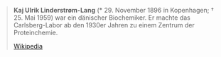 > **Kaj Ulrik Linderstrøm-Lang** (* 29. November 1896 in Kopenhagen; † 25. Mai 1959) war ein dänischer Biochemiker. Er machte das Carlsberg-Labor ab den 1930er Jahren zu einem Zentrum der Proteinchemie.
>
> [Wikipedia](https://de.wikipedia.org/wiki/Kaj%20Ulrik%20Linderstr%C3%B8m-Lang)